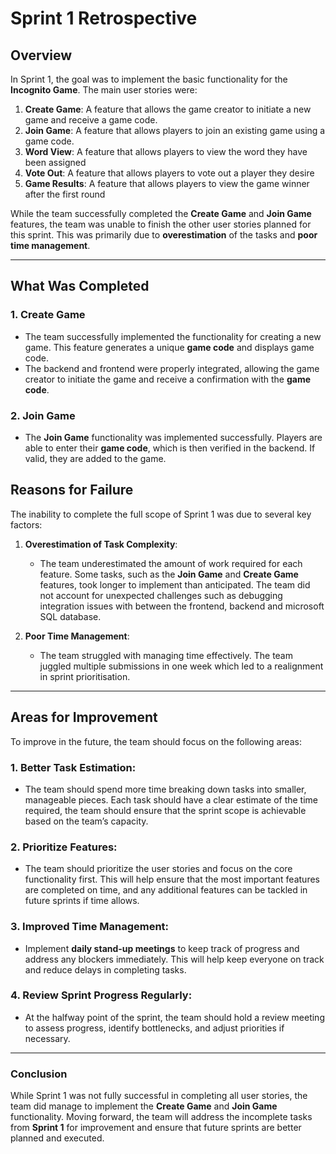 # Sprint 1 Retrospective

## Overview

In Sprint 1, the goal was to implement the basic functionality for the **Incognito Game**. The main user stories were:
1. **Create Game**: A feature that allows the game creator to initiate a new game and receive a game code.
2. **Join Game**: A feature that allows players to join an existing game using a game code.
3. **Word View**: A feature that allows players to view the word they have been assigned
4. **Vote Out**: A feature that allows players to vote out a player they desire
5. **Game Results**: A feature that allows players to view the game winner after the first round

While the team successfully completed the **Create Game** and **Join Game** features, the team was unable to finish the other user stories planned for this sprint. This was primarily due to **overestimation** of the tasks and **poor time management**.

---

## What Was Completed

### 1. **Create Game**
   - The team successfully implemented the functionality for creating a new game. This feature generates a unique **game code** and displays game code.
   - The backend and frontend were properly integrated, allowing the game creator to initiate the game and receive a confirmation with the **game code**.
   
### 2. **Join Game**
   - The **Join Game** functionality was implemented successfully. Players are able to enter their **game code**, which is then verified in the backend. If valid, they are added to the game.


## Reasons for Failure

The inability to complete the full scope of Sprint 1 was due to several key factors:

1. **Overestimation of Task Complexity**:
   - The team underestimated the amount of work required for each feature. Some tasks, such as the **Join Game** and **Create Game** features, took longer to implement than anticipated. The team did not account for unexpected challenges such as debugging integration issues with between the frontend, backend and microsoft SQL database.

2. **Poor Time Management**:
   - The team struggled with managing time effectively. The team juggled multiple submissions in one week which led to a realignment in sprint prioritisation.
---

## Areas for Improvement

To improve in the future, the team should focus on the following areas:

### 1. **Better Task Estimation**:
   - The team should spend more time breaking down tasks into smaller, manageable pieces. Each task should have a clear estimate of the time required, the team should ensure that the sprint scope is achievable based on the team’s capacity.

### 2. **Prioritize Features**:
   - The team should prioritize the user stories and focus on the core functionality first. This will help ensure that the most important features are completed on time, and any additional features can be tackled in future sprints if time allows.

### 3. **Improved Time Management**:
   - Implement **daily stand-up meetings** to keep track of progress and address any blockers immediately. This will help keep everyone on track and reduce delays in completing tasks.
   
### 4. **Review Sprint Progress Regularly**:
   - At the halfway point of the sprint, the team should hold a review meeting to assess progress, identify bottlenecks, and adjust priorities if necessary.

---

### Conclusion

While Sprint 1 was not fully successful in completing all user stories, the team did manage to implement the **Create Game** and **Join Game** functionality. Moving forward, the team will address the incomplete tasks from **Sprint 1** for improvement and ensure that future sprints are better planned and executed.
